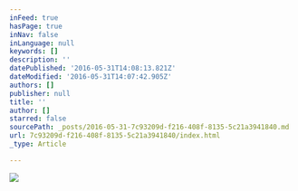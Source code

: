 ```yaml
---
inFeed: true
hasPage: true
inNav: false
inLanguage: null
keywords: []
description: ''
datePublished: '2016-05-31T14:08:13.821Z'
dateModified: '2016-05-31T14:07:42.905Z'
authors: []
publisher: null
title: ''
author: []
starred: false
sourcePath: _posts/2016-05-31-7c93209d-f216-408f-8135-5c21a3941840.md
url: 7c93209d-f216-408f-8135-5c21a3941840/index.html
_type: Article

---
```

![](https://the-grid-user-content.s3-us-west-2.amazonaws.com/baa3ffbf-07f6-47b4-96c6-c51924ccb3a5.jpg)